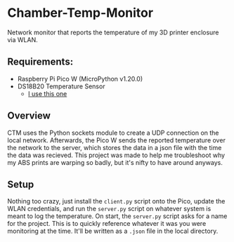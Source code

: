 # Chamber-Temp-Monitor
Network monitor that reports the temperature of my 3D printer enclosure via WLAN.

## Requirements:
- Raspberry Pi Pico W (MicroPython v1.20.0)
- DS18B20 Temperature Sensor
  - [I use this one](https://www.amazon.com/gp/product/B09NVWNGLQ/ref=ppx_yo_dt_b_search_asin_title?ie=UTF8&psc=1)

## Overview 
CTM uses the Python sockets module to create a UDP connection on the local network. Afterwards, the Pico W sends the reported temperature over the network to the server, which stores the data in a json file with the time the data was recieved. This project was made to help me troubleshoot why my ABS prints are warping so badly, but it's nifty to have around anyways. 

## Setup
Nothing too crazy, just install the `client.py` script onto the Pico, update the WLAN credentials, and run the `server.py` script on whatever system is meant to log the temperature. 
On start, the `server.py` script asks for a name for the project. This is to quickly reference whatever it was you were monitoring at the time. It'll be written as a `.json` file in the local directory.
